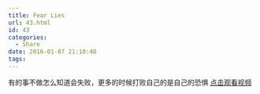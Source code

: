 ```yaml
---
title: Fear Lies
url: 43.html
id: 43
categories:
  - Share
date: 2016-01-07 21:10:40
tags:
---
```


有的事不做怎么知道会失败，更多的时候打败自己的是自己的恐惧 [点击观看视频](http://www.miaopai.com/show/XcvZeMRE2HIOJIzKYt5yoQ__.htm)